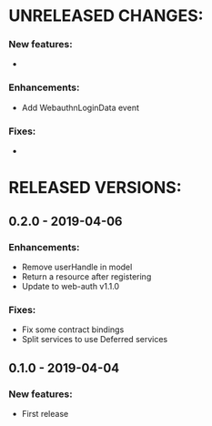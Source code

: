 # UNRELEASED CHANGES:

### New features:
*

### Enhancements:
* Add WebauthnLoginData event

### Fixes:
*

# RELEASED VERSIONS:

## 0.2.0 - 2019-04-06
 ### Enhancements:
  * Remove userHandle in model
  * Return a resource after registering
  * Update to web-auth v1.1.0

 ### Fixes:
  * Fix some contract bindings
  * Split services to use Deferred services

## 0.1.0 - 2019-04-04
 ### New features:
  * First release
